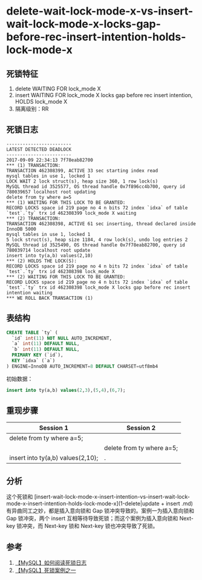 delete-wait-lock-mode-x-vs-insert-wait-lock-mode-x-locks-gap-before-rec-insert-intention-holds-lock-mode-x
===

## 死锁特征

1. delete WAITING FOR lock_mode X
2. insert WAITING FOR lock_mode X locks gap before rec insert intention, HOLDS lock_mode X
3. 隔离级别：RR

## 死锁日志

```
------------------------
LATEST DETECTED DEADLOCK
------------------------
2017-09-09 22:34:13 7f78eab82700
*** (1) TRANSACTION:
TRANSACTION 462308399, ACTIVE 33 sec starting index read
mysql tables in use 1, locked 1
LOCK WAIT 2 lock struct(s), heap size 360, 1 row lock(s)
MySQL thread id 3525577, OS thread handle 0x7f896cc4b700, query id 780039657 localhost root updating
delete from ty where a=5
*** (1) WAITING FOR THIS LOCK TO BE GRANTED:
RECORD LOCKS space id 219 page no 4 n bits 72 index `idxa` of table `test`.`ty` trx id 462308399 lock_mode X waiting
*** (2) TRANSACTION:
TRANSACTION 462308398, ACTIVE 61 sec inserting, thread declared inside InnoDB 5000
mysql tables in use 1, locked 1
5 lock struct(s), heap size 1184, 4 row lock(s), undo log entries 2
MySQL thread id 3525490, OS thread handle 0x7f78eab82700, query id 780039714 localhost root update
insert into ty(a,b) values(2,10)
*** (2) HOLDS THE LOCK(S):
RECORD LOCKS space id 219 page no 4 n bits 72 index `idxa` of table `test`.`ty` trx id 462308398 lock_mode X
*** (2) WAITING FOR THIS LOCK TO BE GRANTED:
RECORD LOCKS space id 219 page no 4 n bits 72 index `idxa` of table `test`.`ty` trx id 462308398 lock_mode X locks gap before rec insert intention waiting
*** WE ROLL BACK TRANSACTION (1)
```

## 表结构

```sql
CREATE TABLE `ty` (
  `id` int(11) NOT NULL AUTO_INCREMENT,
  `a` int(11) DEFAULT NULL,
  `b` int(11) DEFAULT NULL,
  PRIMARY KEY (`id`),
  KEY `idxa` (`a`)
) ENGINE=InnoDB AUTO_INCREMENT=8 DEFAULT CHARSET=utf8mb4
```

初始数据：

```sql
insert into ty(a,b) values(2,3),(5,4),(6,7);
```

## 重现步骤

| Session 1 | Session 2 |
| --------- | --------- |
|delete from  ty where  a=5;||
||delete from  ty where  a=5;|
|insert into ty(a,b) values(2,10);|.|

## 分析

这个死锁和 [insert-wait-lock-mode-x-insert-intention-vs-insert-wait-lock-mode-x-insert-intention-holds-lock-mode-x](1-delete|update + insert .md) 有异曲同工之妙，都是插入意向锁和 Gap 锁冲突导致的。案例一为插入意向锁和 Gap 锁冲突，两个 insert 互相等待导致死锁；而这个案例为插入意向锁和 Next-key 锁冲突，而 Next-key 锁和 Next-key 锁也冲突导致了死锁。

## 参考

1. [【MySQL】如何阅读死锁日志](http://blog.itpub.net/22664653/viewspace-2145133/)
2. [【MySQL】死锁案例之一](http://blog.itpub.net/22664653/viewspace-2145073/)
